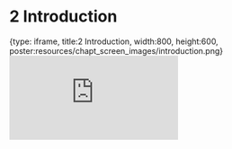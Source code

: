 # 2 Introduction
 
{type: iframe, title:2 Introduction, width:800, height:600, poster:resources/chapt_screen_images/introduction.png}
![](https://datatrail-jhu.github.io/python/no_toc/introduction.html)
 

 
